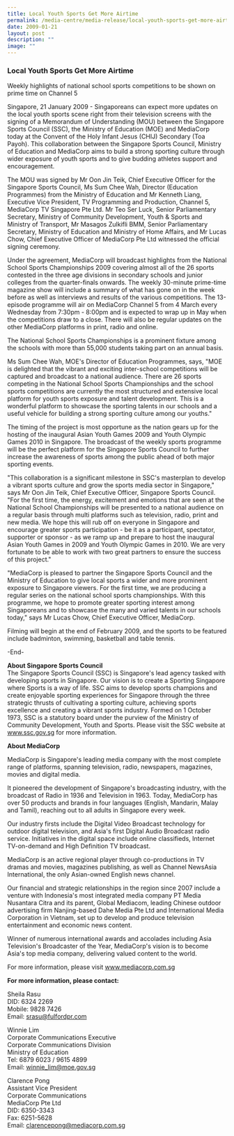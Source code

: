 ```yaml
---
title: Local Youth Sports Get More Airtime
permalink: /media-centre/media-release/local-youth-sports-get-more-airtime/
date: 2009-01-21
layout: post
description: ""
image: ""
---
```

### **Local Youth Sports Get More Airtime**

Weekly highlights of national school sports competitions to be shown on prime time on Channel 5

Singapore, 21 January 2009 - Singaporeans can expect more updates on the local youth sports scene right from their television screens with the signing of a Memorandum of Understanding (MOU) between the Singapore Sports Council (SSC), the Ministry of Education (MOE) and MediaCorp today at the Convent of the Holy Infant Jesus (CHIJ) Secondary (Toa Payoh). This collaboration between the Singapore Sports Council, Ministry of Education and MediaCorp aims to build a strong sporting culture through wider exposure of youth sports and to give budding athletes support and encouragement.

The MOU was signed by Mr Oon Jin Teik, Chief Executive Officer for the Singapore Sports Council, Ms Sum Chee Wah, Director (Education Programmes) from the Ministry of Education and Mr Kenneth Liang, Executive Vice President, TV Programming and Production, Channel 5, MediaCorp TV Singapore Pte Ltd. Mr Teo Ser Luck, Senior Parliamentary Secretary, Ministry of Community Development, Youth & Sports and Ministry of Transport, Mr Masagos Zulkifli BMM, Senior Parliamentary Secretary, Ministry of Education and Ministry of Home Affairs, and Mr Lucas Chow, Chief Executive Officer of MediaCorp Pte Ltd witnessed the official signing ceremony.

Under the agreement, MediaCorp will broadcast highlights from the National School Sports Championships 2009 covering almost all of the 26 sports contested in the three age divisions in secondary schools and junior colleges from the quarter-finals onwards. The weekly 30-minute prime-time magazine show will include a summary of what has gone on in the week before as well as interviews and results of the various competitions. The 13-episode programme will air on MediaCorp Channel 5 from 4 March every Wednesday from 7:30pm - 8:00pm and is expected to wrap up in May when the competitions draw to a close. There will also be regular updates on the other MediaCorp platforms in print, radio and online.

The National School Sports Championships is a prominent fixture among the schools with more than 55,000 students taking part on an annual basis.

Ms Sum Chee Wah, MOE's Director of Education Programmes, says, "MOE is delighted that the vibrant and exciting inter-school competitions will be captured and broadcast to a national audience. There are 26 sports competing in the National School Sports Championships and the school sports competitions are currently the most structured and extensive local platform for youth sports exposure and talent development. This is a wonderful platform to showcase the sporting talents in our schools and a useful vehicle for building a strong sporting culture among our youths."

The timing of the project is most opportune as the nation gears up for the hosting of the inaugural Asian Youth Games 2009 and Youth Olympic Games 2010 in Singapore. The broadcast of the weekly sports programme will be the perfect platform for the Singapore Sports Council to further increase the awareness of sports among the public ahead of both major sporting events.

"This collaboration is a significant milestone in SSC's masterplan to develop a vibrant sports culture and grow the sports media sector in Singapore," says Mr Oon Jin Teik, Chief Executive Officer, Singapore Sports Council. "For the first time, the energy, excitement and emotions that are seen at the National School Championships will be presented to a national audience on a regular basis through multi platforms such as television, radio, print and new media. We hope this will rub off on everyone in Singapore and encourage greater sports participation - be it as a participant, spectator, supporter or sponsor - as we ramp up and prepare to host the inaugural Asian Youth Games in 2009 and Youth Olympic Games in 2010. We are very fortunate to be able to work with two great partners to ensure the success of this project."

"MediaCorp is pleased to partner the Singapore Sports Council and the Ministry of Education to give local sports a wider and more prominent exposure to Singapore viewers. For the first time, we are producing a regular series on the national school sports championships. With this programme, we hope to promote greater sporting interest among Singaporeans and to showcase the many and varied talents in our schools today," says Mr Lucas Chow, Chief Executive Officer, MediaCorp.

Filming will begin at the end of February 2009, and the sports to be featured include badminton, swimming, basketball and table tennis.

-End-

**About Singapore Sports Council**
<br>
The Singapore Sports Council (SSC) is Singapore's lead agency tasked with developing sports in Singapore. Our vision is to create a Sporting Singapore where Sports is a way of life. SSC aims to develop sports champions and create enjoyable sporting experiences for Singapore through the three strategic thrusts of cultivating a sporting culture, achieving sports excellence and creating a vibrant sports industry. Formed on 1 October 1973, SSC is a statutory board under the purview of the Ministry of Community Development, Youth and Sports. Please visit the SSC website at www.ssc.gov.sg for more information.

**About MediaCorp**

MediaCorp is Singapore's leading media company with the most complete range of platforms, spanning television, radio, newspapers, magazines, movies and digital media.

It pioneered the development of Singapore's broadcasting industry, with the broadcast of Radio in 1936 and Television in 1963. Today, MediaCorp has over 50 products and brands in four languages (English, Mandarin, Malay and Tamil), reaching out to all adults in Singapore every week.

Our industry firsts include the Digital Video Broadcast technology for outdoor digital television, and Asia's first Digital Audio Broadcast radio service. Initiatives in the digital space include online classifieds, Internet TV-on-demand and High Definition TV broadcast.

MediaCorp is an active regional player through co-productions in TV dramas and movies, magazines publishing, as well as Channel NewsAsia International, the only Asian-owned English news channel.

Our financial and strategic relationships in the region since 2007 include a venture with Indonesia's most integrated media company PT Media Nusantara Citra and its parent, Global Mediacom, leading Chinese outdoor advertising firm Nanjing-based Dahe Media Pte Ltd and International Media Corporation in Vietnam, set up to develop and produce television entertainment and economic news content.

Winner of numerous international awards and accolades including Asia Television's Broadcaster of the Year, MediaCorp's vision is to become Asia's top media company, delivering valued content to the world.

For more information, please visit www.mediacorp.com.sg


**For more information, please contact:**

Sheila Rasu
<br>
DID: 6324 2269
<br>
Mobile: 9828 7426
<br>
Email: [srasu@fulfordpr.com](mailto:srasu@fulfordpr.com)

Winnie Lim
<br>
Corporate Communications Executive
<br>
Corporate Communications Division
<br>
Ministry of Education
<br>
Tel: 6879 6023 / 9615 4899
<br>
Email: [winnie_lim@moe.gov.sg](mailto:winnie_lim@moe.gov.sg)

Clarence Pong
<br>
Assistant Vice President
<br>
Corporate Communications
<br>
MediaCorp Pte Ltd
<br>
DID: 6350-3343
<br>
Fax: 6251-5628
<br>
Email: [clarencepong@mediacorp.com.sg](mailto:clarencepong@mediacorp.com.sg)